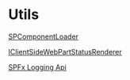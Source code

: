 # Utils

[SPComponentLoader](https://docs.microsoft.com/en-us/javascript/api/sp-loader/spcomponentloader?view=sp-typescript-latest)

[IClientSideWebPartStatusRenderer](https://docs.microsoft.com/en-us/javascript/api/sp-webpart-base/iclientsidewebpartstatusrenderer?view=sp-typescript-latest#_microsoft_sp_webpart_base_IClientSideWebPartStatusRenderer_displayLoadingIndicator_member_1_)


[SPFx Logging Api](https://github.com/SharePoint/sp-dev-docs/wiki/Working-with-the-Logging-API)
